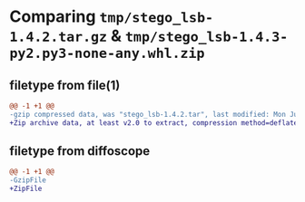 # Comparing `tmp/stego_lsb-1.4.2.tar.gz` & `tmp/stego_lsb-1.4.3-py2.py3-none-any.whl.zip`

## filetype from file(1)

```diff
@@ -1 +1 @@
-gzip compressed data, was "stego_lsb-1.4.2.tar", last modified: Mon Jun 19 15:34:27 2023, max compression
+Zip archive data, at least v2.0 to extract, compression method=deflate
```

## filetype from diffoscope

```diff
@@ -1 +1 @@
-GzipFile
+ZipFile
```

